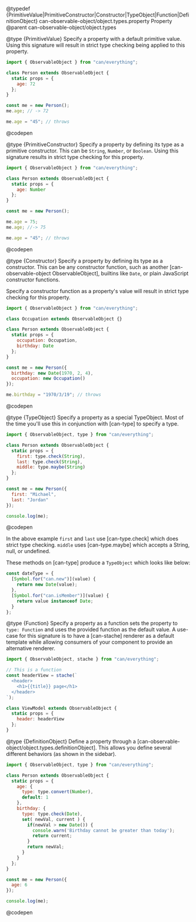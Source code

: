 @typedef {PrimitiveValue|PrimitiveConstructor|Constructor|TypeObject|Function|DefinitionObject} can-observable-object/object.types.property Property
@parent can-observable-object/object.types

@type {PrimitiveValue} Specify a property with a default primitive value. Using this signature will result in strict type checking being applied to this property.

  ```js
  import { ObservableObject } from "can/everything";

  class Person extends ObservableObject {
    static props = {
      age: 72
    };
  }

  const me = new Person();
  me.age; // -> 72

  me.age = "45"; // throws
  ```
  @codepen

@type {PrimitiveConstructor} Specify a property by defining its type as a primitive constructor. This can be `String`, `Number`, or `Boolean`. Using this signature results in strict type checking for this property.

  ```js
  import { ObservableObject } from "can/everything";

  class Person extends ObservableObject {
    static props = {
      age: Number
    };
  }

  const me = new Person();

  me.age = 75;
  me.age; //-> 75

  me.age = "45"; // throws
  ```
  @codepen

@type {Constructor} Specify a property by defining its type as a constructor. This can be any constructor function, such as another [can-observable-object ObservableObject], builtins like `Date`, or plain JavaScript constructor functions.

  Specify a constructor function as a property's value will result in strict type checking for this property.

  ```js
  import { ObservableObject } from "can/everything";

  class Occupation extends ObservableObject {}

  class Person extends ObservableObject {
    static props = {
      occupation: Occupation,
      birthday: Date
    };
  }

  const me = new Person({
    birthday: new Date(1970, 2, 4),
    occupation: new Occupation()
  });

  me.birthday = "1970/3/19"; // throws
  ```
  @codepen

@type {TypeObject} Specify a property as a special TypeObject. Most of the time you'll use this in conjunction with [can-type] to specify a type.

  ```js
  import { ObservableObject, type } from "can/everything";

  class Person extends ObservableObject {
    static props = {
      first: type.check(String),
      last: type.check(String),
      middle: type.maybe(String)
    };
  }

  const me = new Person({
    first: "Michael",
    last: "Jordan"
  });

  console.log(me);
  ```
  @codepen

  In the above example `first` and `last` use [can-type.check] which does strict type checking. `middle` uses [can-type.maybe] which accepts a String, null, or undefined.

  These methods on [can-type] produce a `TypeObject` which looks like below:

  ```js
  const dateType = {
    [Symbol.for("can.new")](value) {
      return new Date(value);
    },
    [Symbol.for("can.isMember")](value) {
      return value instanceof Date;
    }
  };
  ```

@type {Function} Specify a property as a function sets the property to `type: Function` and uses the provided function as the default value. A use-case for this signature is to have a [can-stache] renderer as a default template while allowing consumers of your component to provide an alternative renderer.

  ```js
  import { ObservableObject, stache } from "can/everything";

  // This is a function
  const headerView = stache(`
    <header>
      <h1>{{title}} page</h1>
    </header>
  `);

  class ViewModel extends ObservableObject {
    static props = {
      header: headerView
    };
  }
  ```

@type {DefinitionObject} Define a property through a [can-observable-object/object.types.definitionObject]. This allows you define several different behaviors (as shown in the sidebar).

  ```js
  import { ObservableObject, type } from "can/everything";

  class Person extends ObservableObject {
    static props = {
      age: {
        type: type.convert(Number),
        default: 1
      },
      birthday: {
        type: type.check(Date),
        set( newVal, current ) {
          if(newVal > new Date()) {
            console.warn('Birthday cannot be greater than today');
            return current;
          }
          return newVal;
        }
      }
    };
  }

  const me = new Person({
    age: 6
  });

  console.log(me);
  ```
  @codepen
